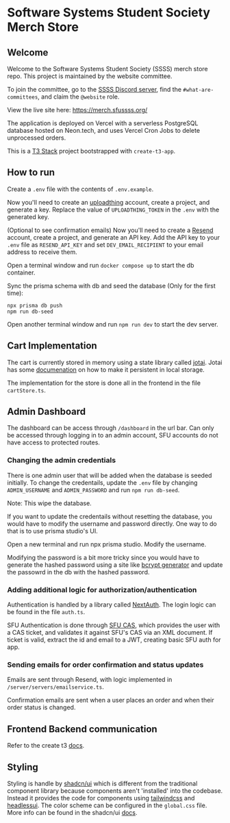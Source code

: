 # Software Systems Student Society Merch Store

## Welcome

Welcome to the Software Systems Student Society (SSSS) merch store repo. This project is maintained by the website committee.

To join the committee, go to the [SSSS Discord server](https://discord.gg/XZUd7amxPq), find the `#what-are-committees`, and claim the `@website` role.

View the live site here: https://merch.sfussss.org/

The application is deployed on Vercel with a serverless PostgreSQL database hosted on Neon.tech, and uses Vercel Cron Jobs to delete unprocessed orders.

This is a [T3 Stack](https://create.t3.gg/) project bootstrapped with `create-t3-app`.

## How to run

Create a `.env` file with the contents of `.env.example`.

Now you'll need to create an [uploadthing](https://uploadthing.com) account, create a project, and generate a key. Replace the value of `UPLOADTHING_TOKEN` in the `.env` with the generated key.

(Optional to see confirmation emails)
Now you'll need to create a [Resend](https://resend.com) account, create a project, and generate an API key. Add the API key to your `.env` file as `RESEND_API_KEY` and set `DEV_EMAIL_RECIPIENT` to your email address to receive them.

Open a terminal window and run `docker compose up` to start the db container.

Sync the prisma schema with db and seed the database (Only for the first time):

```
npx prisma db push
npm run db-seed
```

Open another terminal window and run `npm run dev` to start the dev server.

## Cart Implementation

The cart is currently stored in memory using a state library called [jotai](https://jotai.org/). Jotai has
some [documenation](https://jotai.org/docs/guides/persistence) on how to make it persistent in local storage.

The implementation for the store is done all in the frontend in the file `cartStore.ts`.

## Admin Dashboard

The dashboard can be access through `/dashboard` in the url bar. Can only be accessed through logging in to an admin account, SFU accounts do not have access to protected routes.

### Changing the admin credentials

There is one admin user that will be added when the database is seeded initially. To change the credentails, update the
`.env` file by changing `ADMIN_USERNAME` and `ADMIN_PASSWORD` and run `npm run db-seed`.

Note: This wipe the database.

If you want to update the credentails without resetting the database, you would have to modify the username and password directly.
One way to do that is to use prisma studio's UI.

Open a new terminal and run npx prisma studio. Modify the username.

Modifying the password is a bit more tricky since you would have to generate the hashed password using a site like [bcrypt generator](https://bcrypt-generator.com/) and
update the passowrd in the db with the hashed password.

### Adding additional logic for authorization/authentication

Authentication is handled by a library called [NextAuth](https://next-auth.js.org/). The login logic can be found in the file `auth.ts`.

SFU Authentication is done through [SFU CAS](https://www.sfu.ca/information-systems/services/cas/cas-for-web-applications/), which provides the user with a CAS ticket, and validates it against SFU's CAS via an XML document. If ticket is valid, extract the id and email to a JWT, creating basic SFU auth for app.

### Sending emails for order confirmation and status updates

Emails are sent through Resend, with logic implemented in `/server/servers/emailservice.ts`.

Confirmation emails are sent when a user places an order and when their order status is changed.

## Frontend Backend communication

Refer to the create t3 [docs](https://create.t3.gg/en/usage/trpc).

## Styling

Styling is handle by [shadcn/ui](https://ui.shadcn.com/docs) which is different from the traditional component library because components aren't 'installed'
into the codebase. Instead it provides the code for components using [tailwindcss](https://tailwindcss.com/) and [headlessui](https://headlessui.com/).
The color scheme can be configured in the `global.css` file. More info can be found in the shadcn/ui [docs](https://ui.shadcn.com/docs/theming).

